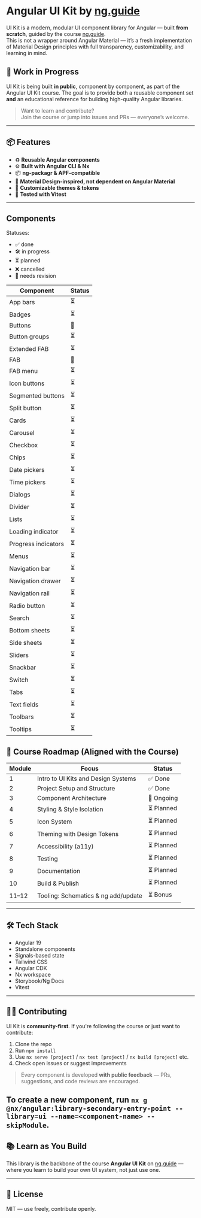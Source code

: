 # Angular UI Kit by [ng.guide](https://ng.guide/ui-kit?utm_source=github&utm_medium=readme&utm_campaign=ui-kit)

UI Kit is a modern, modular UI component library for Angular — built **from scratch**, guided by the course [ng.guide](https://ng.guide/ui-kit?utm_source=github&utm_medium=readme&utm_campaign=ui-kit).  
This is not a wrapper around Angular Material — it’s a fresh implementation of Material Design principles with full transparency, customizability, and learning in mind.

## 🚧 Work in Progress

UI Kit is being built **in public**, component by component, as part of the Angular UI Kit course. The goal is to provide both a reusable component set **and** an educational reference for building high-quality Angular libraries.

> Want to learn and contribute?  
> Join the course or jump into issues and PRs — everyone’s welcome.

---

## 📦 Features

- ♻️ **Reusable Angular components**
- ⚙️ **Built with Angular CLI & Nx**
- 📦 **ng-packagr & APF-compatible**
- 🧱 **Material Design-inspired, not dependent on Angular Material**
- 🎨 **Customizable themes & tokens**
- 🧪 **Tested with Vitest**

---

## Components

Statuses:

- ✅ done
- 🛠 in progress
- ⏳ planned
- ❌ cancelled
- 🔧 needs revision

| Component           | Status |
| ------------------- | ------ |
| App bars            | ⏳     |
| Badges              | ⏳     |
| Buttons             | 🔧     |
| Button groups       | ⏳     |
| Extended FAB        | ⏳     |
| FAB                 | 🔧     |
| FAB menu            | ⏳     |
| Icon buttons        | ⏳     |
| Segmented buttons   | ⏳     |
| Split button        | ⏳     |
| Cards               | ⏳     |
| Carousel            | ⏳     |
| Checkbox            | ⏳     |
| Chips               | ⏳     |
| Date pickers        | ⏳     |
| Time pickers        | ⏳     |
| Dialogs             | ⏳     |
| Divider             | ⏳     |
| Lists               | ⏳     |
| Loading indicator   | ⏳     |
| Progress indicators | ⏳     |
| Menus               | ⏳     |
| Navigation bar      | ⏳     |
| Navigation drawer   | ⏳     |
| Navigation rail     | ⏳     |
| Radio button        | ⏳     |
| Search              | ⏳     |
| Bottom sheets       | ⏳     |
| Side sheets         | ⏳     |
| Sliders             | ⏳     |
| Snackbar            | ⏳     |
| Switch              | ⏳     |
| Tabs                | ⏳     |
| Text fields         | ⏳     |
| Toolbars            | ⏳     |
| Tooltips            | ⏳     |

## 🧭 Course Roadmap (Aligned with the Course)

| Module | Focus                               | Status     |
| ------ | ----------------------------------- | ---------- |
| 1      | Intro to UI Kits and Design Systems | ✅ Done    |
| 2      | Project Setup and Structure         | ✅ Done    |
| 3      | Component Architecture              | 🚧 Ongoing |
| 4      | Styling & Style Isolation           | ⏳ Planned |
| 5      | Icon System                         | ⏳ Planned |
| 6      | Theming with Design Tokens          | ⏳ Planned |
| 7      | Accessibility (a11y)                | ⏳ Planned |
| 8      | Testing                             | ⏳ Planned |
| 9      | Documentation                       | ⏳ Planned |
| 10     | Build & Publish                     | ⏳ Planned |
| 11–12  | Tooling: Schematics & ng add/update | ⏳ Bonus   |

---

## 🛠 Tech Stack

- Angular 19
- Standalone components
- Signals-based state
- Tailwind CSS
- Angular CDK
- Nx workspace
- Storybook/Ng Docs
- Vitest

---

## 🧑‍💻 Contributing

UI Kit is **community-first**. If you're following the course or just want to contribute:

1. Clone the repo
2. Run `npm install`
3. Use `nx serve [project]` / `nx test [project]` / `nx build [project]` etc.
4. Check open issues or suggest improvements

> Every component is developed **with public feedback** — PRs, suggestions, and code reviews are encouraged.

To create a new component, run `nx g @nx/angular:library-secondary-entry-point --library=ui --name=<component-name> --skipModule`.
---

## 📚 Learn as You Build

This library is the backbone of the course **Angular UI Kit** on [ng.guide](https://ng.guide/ui-kit?utm_source=github&utm_medium=readme&utm_campaign=ui-kit) — where you learn to build your own UI system, not just use one.

---

## 📜 License

MIT — use freely, contribute openly.
